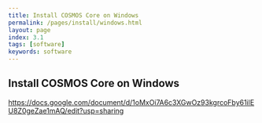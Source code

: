 ```yaml
---
title: Install COSMOS Core on Windows
permalink: /pages/install/windows.html
layout: page
index: 3.1
tags: [software]
keywords: software
---
```



## Install COSMOS Core on Windows

https://docs.google.com/document/d/1oMxOi7A6c3XGwOz93kgrcoFby61ilEU8Z0geZae1mAQ/edit?usp=sharing
